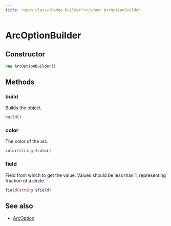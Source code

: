 ```yaml
---
title: <span class="badge builder"></span> ArcOptionBuilder
---
```

# <span class="badge builder"></span> ArcOptionBuilder

## Constructor

```php
new ArcOptionBuilder()
```
## Methods

### <span class="badge object-method"></span> build

Builds the object.

```php
build()
```

### <span class="badge object-method"></span> color

The color of the arc.

```php
color(string $color)
```

### <span class="badge object-method"></span> field

Field from which to get the value. Values should be less than 1, representing fraction of a circle.

```php
field(string $field)
```

## See also

 * <span class="badge object-type-class"></span> [ArcOption](./object-ArcOption.md)
